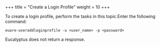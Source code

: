 +++
title = "Create a Login Profile"
weight = 10
+++

To create a login profile, perform the tasks in this topic.Enter the following command: 

    euare-useraddloginprofile -u <user_name> -p <password>

Eucalyptus does not return a response. 